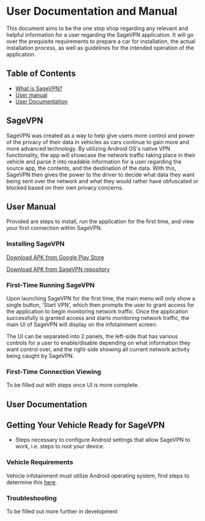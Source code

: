 # User Documentation and Manual

This document aims to be the one stop shop regarding any relevant and helpful information for a user regarding the SageVPN application. It will go over the prequisite requirements to prepare a car for installation, the actual installation process, as well as guidelines for the intended operation of the application. 

## Table of Contents

- [What is SageVPN?](url)
- [User manual](url)
- [User Documentation](url)


## SageVPN

SageVPN was created as a way to help give users more control and power of the privacy of their data in vehicles as cars continue to gain more and more advanced technology. By utilizing Android OS's native VPN functionality, the app will showcase the network traffic taking place in their vehicle and parse it into readable information for a user regarding the source app, the contents, and the destination of the data. With this, SageVPN then gives the power to the driver to decide what data they want being sent over the network and what they would rather have obfuscated or blocked based on their own privacy concerns.

## User Manual

Provided are steps to install, run the application for the first time, and view your first connection within SageVPN.

### Installing SageVPN

[Download APK from Google Play Store](url)

[Download APK from SageVPN repository](url)

### First-Time Running SageVPN

Upon launching SageVPN for the first time, the main menu will only show a single button, 'Start VPN', which then prompts the user to grant access for the application to begin monitoring network traffic. Once the application successfully is granted access and starts monitoring network traffic, the main UI of SageVPN will display on the infotainment screen.

The UI can be separated into 2 panels, the left-side that has various controls for a user to enable/disable depending on what information they want control over, and the right-side showing all current network activity being caught by SageVPN.

### First-Time Connection Viewing
To be filled out with steps once UI is more complete.

## User Documentation

## Getting Your Vehicle Ready for SageVPN
- Steps necessary to configure Android settings that allow SageVPN to work, i.e. steps to root your device.

### Vehicle Requirements
Vehicle infotainment must utilize Android operating system, find steps to determine this [here](url).

### Troubleshooting
To be filled out more further in development

